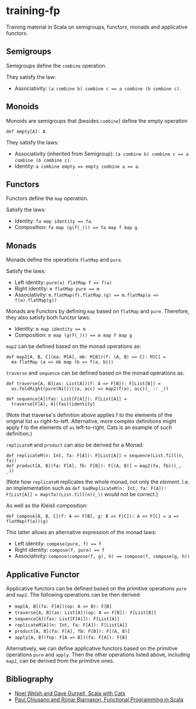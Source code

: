 # training-fp

Training material in Scala on semigroups, functors, monads and applicative functors.

## Semigroups
Semigroups define the `combine` operation.

They satisfy the law:
* Associativity: `(a combine b) combine c == a combine (b combine c)`.

## Monoids
Monoids are semigroups that (besides `combine`) define the empty operation
```$scala
def empty[A]: A
```

They satisfy the laws:
* Associativity (inherited from Semigroup): `(a combine b) combine c == a combine (b combine c)`.
* Identity: `a combine empty == empty combine a == a`.

## Functors
Functors define the `map` operation.

Satisfy the laws:
* Identity: `fa map identity == fa`.
* Composition: `fa map (g(f(_))) == fa map f map g`.


## Monads
Monads define the operations `flatMap` and `pure`.

Satisfy the laws:
* Left identity: `pure(a) flatMap f == f(a)`
* Right identity: `m flatMap pure == m`
* Associativity: `m.flatMap(f).flatMap.(g) == m.flatMap(a => f(a).flatMap(g))`

Monads are Functors by defining `map` based on `flatMap` and `pure`. Therefore, they also satisfy both functor laws:
* Identity: `m map identity == m`
* Composition: `m map (g(f(_))) == m map f map g`

`map2` can be defined based on the monad operations as:
```
def map2[A, B, C](ma: M[A], mb: M[B])(f: (A, B) => C): M[C] =
  ma flatMap (a => mb map (b => f(a, b)))
```

`traverse` and `sequence` can be defined based on the monad operations as:
```
def traverse[A, B](as: List[A])(f: A => F[B]): F[List[B]] =
  as.foldRight(pure(Nil))((a, acc) => map2(f(a), acc)(_ :: _))

def sequence[A](fas: List[F[A]]): F[List[A]] =
  traverse[F[A], A](fas)(identity)
```
(Note that traverse's definition above applies f to the elements of the original list `as` right-to-left. Alternative, 
more complex definitions might apply f to the elements of `as` left-to-right. Cats is an example of such definition.)

`replicateM` and `product` can also be derived for a Monad:
```
def replicateM(n: Int, fa: F[A]): F[List[A]] = sequence(List.fill(n, fa))
def product[A, B](fa: F[A], fb: F[B]): F[(A, B)] = map2(fa, fb)((_, _))
```
(Note how `replicateM` replicates the whole monad, not only the _element_. I.e. an implementation such as
`def badReplicateM(n: Int, fa: F[A]): F[List[A]] = map(fa)(List.fill(n)(_))` would not be correct.)

As well as the Kleisli composition:
```
def compose[A, B, C](f: A => F[B], g: B => F[C]): A => F[C] = a => flatMap(f(a))(g)
``` 

This latter allows an alternative expression of the monad laws:
* Left identity: `compose(pure, f) == f`
* Right identity: `compose(f, pure) == f`
* Associativity: `compose(compose(f, g), h) == compose(f, compose(g, h))`


## Applicative Functor
Applicative functors can be defined based on the primitive operations `pure` and `map2`. The following
operations can be then derived:
* `map[A, B](fa: F[A])(op: A => B): F[B]`
* `traverse[A, B](as: List[A])(op: A => F[B]): F[List[B]]`
* `sequence[A](fas: List[F[A]]): F[List[A]]`
* `replicateM[A](n: Int, fa: F[A]): F[List[A]]`
* `product[A, B](fa: F[A], fb: F[B]): F[(A, B)]`
* `apply[A, B](fop: F[A => B])(fa: F[A]): F[B]`

Alternatively, we can define applicative functors based on the primitive operations `pure` and `apply`.
Then the other operations listed above, including `map2`, can be derived from the primitive ones.


## Bibliography
* [Noel Welsh and Dave Gurnell, Scala with Cats](https://underscore.io/books/scala-with-cats/)
* [Paul Chiusano and Rúnar Bjarnason, Functional Programming in Scala](https://www.manning.com/books/functional-programming-in-scala)

